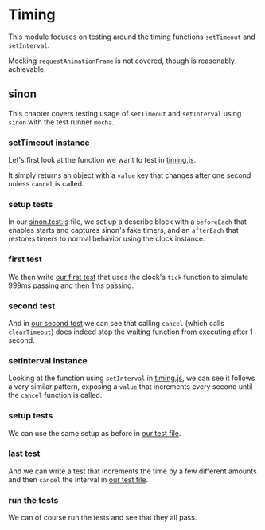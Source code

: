 # Timing

This module focuses on testing around the timing functions `setTimeout` and `setInterval`.

Mocking `requestAnimationFrame` is not covered, though is reasonably achievable.

## sinon

This chapter covers testing usage of `setTimeout` and `setInterval` using `sinon` with the test runner `mocha`.

### setTimeout instance

Let's first look at the function we want to test in [timing.js](/Timing/timing.js#L2-10).

It simply returns an object with a `value` key that changes after one second unless `cancel` is called.

### setup tests

In our [sinon.test.js](/Timing/sinon.test.js#L5-14) file, we set up a describe block with
a `beforeEach` that enables starts and captures sinon's fake timers, and an `afterEach`
that restores timers to normal behavior using the clock instance.

### first test

We then write [our first test](/Timing/sinon.test.js#L16-25) that uses the clock's
`tick` function to simulate 999ms passing and then 1ms passing.

### second test

And in [our second test](/Timing/sinon.test.js#L27-38) we can see that calling `cancel`
(which calls `clearTimeout`) does indeed stop the waiting function from executing after 1 second.

### setInterval instance

Looking at the function using `setInterval` in [timing.js](/Timing/timing.js#L12-20), we can see it
follows a very similar pattern, exposing a `value` that increments every second until the `cancel`
function is called.

### setup tests

We can use the same setup as before in [our test file](/Timing/sinon.test.js#L41-50).

### last test

And we can write a test that increments the time by a few different amounts and
then `cancel` the interval in [our test file](/Timing/sinon.test.js#L52-66).

### run the tests

We can of course run the tests and see that they all pass.
